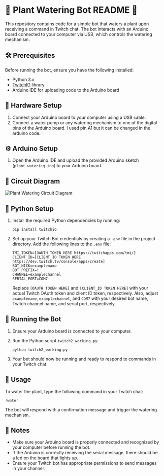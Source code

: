 # 🌱 **Plant Watering Bot README** 🌱

This repository contains code for a simple bot that waters a plant upon receiving a command in Twitch chat. The bot interacts with an Arduino board connected to your computer via USB, which controls the watering mechanism.

## 🛠️ **Prerequisites**

Before running the bot, ensure you have the following installed:

- Python 3.x
- [TwitchIO](https://github.com/TwitchIO/TwitchIO) library
- Arduino IDE for uploading code to the Arduino board

## 🌿 **Hardware Setup**

1. Connect your Arduino board to your computer using a USB cable.
2. Connect a water pump or any watering mechanism to one of the digital pins of the Arduino board. I used pin A1 but it can be changed in the arduino code.

## ⚙️ **Arduino Setup**

1. Open the Arduino IDE and upload the provided Arduino sketch (`plant_watering.ino`) to your Arduino board.

## 📜 **Circuit Diagram**

![Plant Watering Circuit Diagram](https://i.imgur.com/vZlY5bS.png)

## 🐍 **Python Setup**

1. Install the required Python dependencies by running:

   ```
   pip install twitchio
   ```

2. Set up your Twitch Bot credentials by creating a `.env` file in the project directory. Add the following lines to the `.env` file:

   ```
   TMI_TOKEN=[OAUTH TOKEN HERE https://twitchapps.com/tmi/]
   CLIENT_ID=[CLIENT_ID TOKEN HERE https://dev.twitch.tv/console/apps/create]
   BOT_NICK=examplename
   BOT_PREFIX=!
   CHANNEL=examplechannel
   SERIAL_PORT=COM7
   ```

   Replace `[OAUTH TOKEN HERE]` and `[CLIENT_ID TOKEN HERE]` with your actual Twitch OAuth token and client ID token, respectively. Also, adjust `examplename`, `examplechannel`, and `COM7` with your desired bot name, Twitch channel name, and serial port, respectively.

## 🚀 **Running the Bot**

1. Ensure your Arduino board is connected to your computer.
2. Run the Python script `twitch2_working.py`:

   ```
   python twitch2_working.py
   ```

3. Your bot should now be running and ready to respond to commands in your Twitch chat.

## 🌊 **Usage**

To water the plant, type the following command in your Twitch chat:

```
!water
```

The bot will respond with a confirmation message and trigger the watering mechanism.



## 📝 **Notes**

- Make sure your Arduino board is properly connected and recognized by your computer before running the bot.
- If the Arduino is correctly receiving the serial message, there should be a led on the board that lights up.
- Ensure your Twitch bot has appropriate permissions to send messages in your channel.
